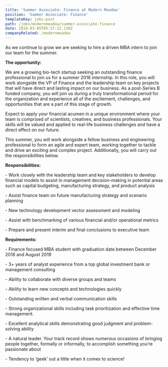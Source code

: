 ```yaml
---
title: 'Summer Associate: Finance at Modern Meadow'
position: 'Summer Associate: Finance'
templateKey: jobs-post
path: /jobs/modernmeadow/summer-associate-finance
date: 2018-03-05T05:57:22.138Z
companyRelated: /modernmeadow
---
```

As we continue to grow we are seeking to hire a driven MBA intern to join our team for the summer.

**The opportunity:**

We are a growing bio-tech startup seeking an outstanding finance professional to join us for a summer 2018 internship. In this role, you will work alongside the VP of Finance and the leadership team on key projects that will have direct and lasting impact on our business. As a post-Series B funded company, you will join us during a truly transformational period for the organization and experience all of the excitement, challenges, and opportunities that are a part of this stage of growth.

Expect to apply your financial acumen in a unique environment where your team is comprised of scientists, creatives, and business professionals. Your skills will be valued and applied to real-life business challenges and have a direct effect on our future.

This summer, you will work alongside a fellow business and engineering professional to form an agile and expert team, working together to tackle and drive an exciting and complex project. Additionally, you will carry out the responsibilities below.

**Responsibilities:**

\- Work closely with the leadership team and key stakeholders to develop financial models to assist in management decision-making in potential areas such as capital budgeting, manufacturing strategy, and product analysis

\- Assist finance team on future manufacturing strategy and scenario planning

\- New technology development vector assessment and modeling

\- Assist with benchmarking of various financial and/or operational metrics

\- Prepare and present interim and final conclusions to executive team



**Requirements:**

\- Finance focused MBA student with graduation date between December 2018 and August 2019

\- 3+ years of analyst experience from a top global investment bank or management consulting

\- Ability to collaborate with diverse groups and teams

\- Ability to learn new concepts and technologies quickly

\- Outstanding written and verbal communication skills

\- Strong organizational skills including task prioritization and effective time management.

\- Excellent analytical skills demonstrating good judgment and problem-solving ability

\- A natural leader. Your track record shows numerous occasions of bringing people together, formally or informally, to accomplish something you’re passionate about

\- Tendency to ‘geek’ out a little when it comes to science!
